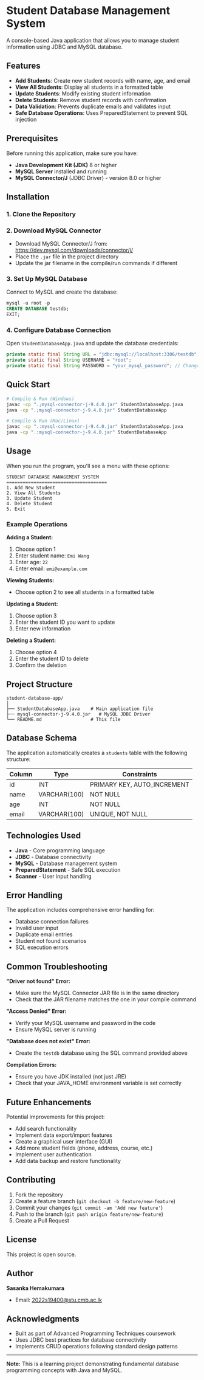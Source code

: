 # Student Database Management System

A console-based Java application that allows you to manage student information using JDBC and MySQL database.

## Features

- **Add Students**: Create new student records with name, age, and email
- **View All Students**: Display all students in a formatted table
- **Update Students**: Modify existing student information
- **Delete Students**: Remove student records with confirmation
- **Data Validation**: Prevents duplicate emails and validates input
- **Safe Database Operations**: Uses PreparedStatement to prevent SQL injection

## Prerequisites

Before running this application, make sure you have:

- **Java Development Kit (JDK)** 8 or higher
- **MySQL Server** installed and running
- **MySQL Connector/J** (JDBC Driver) - version 8.0 or higher

## Installation

### 1. Clone the Repository

### 2. Download MySQL Connector

- Download MySQL Connector/J from: https://dev.mysql.com/downloads/connector/j/
- Place the `.jar` file in the project directory
- Update the jar filename in the compile/run commands if different

### 3. Set Up MySQL Database

Connect to MySQL and create the database:

```sql
mysql -u root -p
CREATE DATABASE testdb;
EXIT;
```

### 4. Configure Database Connection

Open `StudentDatabaseApp.java` and update the database credentials:

```java
private static final String URL = "jdbc:mysql://localhost:3306/testdb";
private static final String USERNAME = "root";
private static final String PASSWORD = "your_mysql_password"; // Change this
```

## Quick Start

```bash
# Compile & Run (Windows)
javac -cp ".;mysql-connector-j-9.4.0.jar" StudentDatabaseApp.java
java -cp ".;mysql-connector-j-9.4.0.jar" StudentDatabaseApp

# Compile & Run (Mac/Linux)  
javac -cp ".:mysql-connector-j-9.4.0.jar" StudentDatabaseApp.java
java -cp ".:mysql-connector-j-9.4.0.jar" StudentDatabaseApp
```

## Usage

When you run the program, you'll see a menu with these options:

```
STUDENT DATABASE MANAGEMENT SYSTEM
=====================================
1. Add New Student
2. View All Students
3. Update Student
4. Delete Student
5. Exit
```

### Example Operations

**Adding a Student:**
1. Choose option 1
2. Enter student name: `Emi Wang`
3. Enter age: `22`
4. Enter email: `emi@example.com`

**Viewing Students:**
- Choose option 2 to see all students in a formatted table

**Updating a Student:**
1. Choose option 3
2. Enter the student ID you want to update
3. Enter new information

**Deleting a Student:**
1. Choose option 4
2. Enter the student ID to delete
3. Confirm the deletion

## Project Structure

```
student-database-app/
│
├── StudentDatabaseApp.java    # Main application file
├── mysql-connector-j-9.4.0.jar   # MySQL JDBC Driver
└── README.md                  # This file
```

## Database Schema

The application automatically creates a `students` table with the following structure:

| Column | Type | Constraints |
|--------|------|-------------|
| id | INT | PRIMARY KEY, AUTO_INCREMENT |
| name | VARCHAR(100) | NOT NULL |
| age | INT | NOT NULL |
| email | VARCHAR(100) | UNIQUE, NOT NULL |

## Technologies Used

- **Java** - Core programming language
- **JDBC** - Database connectivity
- **MySQL** - Database management system
- **PreparedStatement** - Safe SQL execution
- **Scanner** - User input handling

## Error Handling

The application includes comprehensive error handling for:

- Database connection failures
- Invalid user input
- Duplicate email entries
- Student not found scenarios
- SQL execution errors

## Common Troubleshooting

**"Driver not found" Error:**
- Make sure the MySQL Connector JAR file is in the same directory
- Check that the JAR filename matches the one in your compile command

**"Access Denied" Error:**
- Verify your MySQL username and password in the code
- Ensure MySQL server is running

**"Database does not exist" Error:**
- Create the `testdb` database using the SQL command provided above

**Compilation Errors:**
- Ensure you have JDK installed (not just JRE)
- Check that your JAVA_HOME environment variable is set correctly

## Future Enhancements

Potential improvements for this project:
- Add search functionality
- Implement data export/import features
- Create a graphical user interface (GUI)
- Add more student fields (phone, address, course, etc.)
- Implement user authentication
- Add data backup and restore functionality

## Contributing

1. Fork the repository
2. Create a feature branch (`git checkout -b feature/new-feature`)
3. Commit your changes (`git commit -am 'Add new feature'`)
4. Push to the branch (`git push origin feature/new-feature`)
5. Create a Pull Request

## License

This project is open source.

## Author

**Sasanka Hemakumara**
 - Email: 2022s19400@stu.cmb.ac.lk

## Acknowledgments

- Built as part of Advanced Programming Techniques coursework
- Uses JDBC best practices for database connectivity
- Implements CRUD operations following standard design patterns

---

**Note:** This is a learning project demonstrating fundamental database programming concepts with Java and MySQL.
